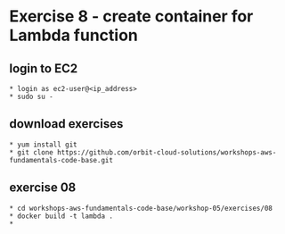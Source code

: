 # Exercise 8 - create container for Lambda function

## login to EC2
    * login as ec2-user@<ip_address>
    * sudo su -

## download exercises
    * yum install git
    * git clone https://github.com/orbit-cloud-solutions/workshops-aws-fundamentals-code-base.git

## exercise 08
    * cd workshops-aws-fundamentals-code-base/workshop-05/exercises/08
    * docker build -t lambda .
    * 
